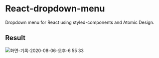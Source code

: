 # React-dropdown-menu

Dropdown menu for React using styled-components and Atomic Design.

## Result
![화면-기록-2020-08-06-오후-6 55 33](https://user-images.githubusercontent.com/52341650/89520467-dace7680-d818-11ea-9b38-8becde493762.gif)

